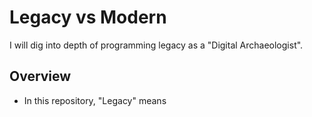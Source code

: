 # Legacy vs Modern

I will dig into depth of programming legacy as a "Digital Archaeologist".

## Overview

- In this repository, "Legacy" means 
